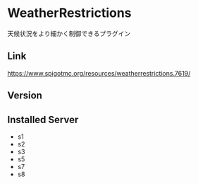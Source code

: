 # WeatherRestrictions
天候状況をより細かく制御できるプラグイン

## Link
https://www.spigotmc.org/resources/weatherrestrictions.7619/

## Version

## Installed Server
- s1
- s2
- s3
- s5
- s7
- s8